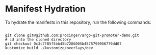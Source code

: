 
# Manifest Hydration

To hydrate the manifests in this repository, run the following commands:

```shell

git clone git@github.com:procinger/argo-git-promoter-demo.git
# cd into the cloned directory
git checkout 0c3c7f85f5bb45b7286005b4575799956770dd07
kustomize build ./kustomize/overlays/dev
```